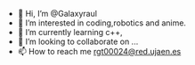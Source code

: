 - 👋 Hi, I’m @Galaxyraul
- 👀 I’m interested in coding,robotics and anime.
- 🌱 I’m currently learning c++,
- 💞️ I’m looking to collaborate on ...
- 📫 How to reach me rgt00024@red.ujaen.es

<!---
Galaxyraul/Galaxyraul is a ✨ special ✨ repository because its `README.md` (this file) appears on your GitHub profile.
You can click the Preview link to take a look at your changes.
--->
